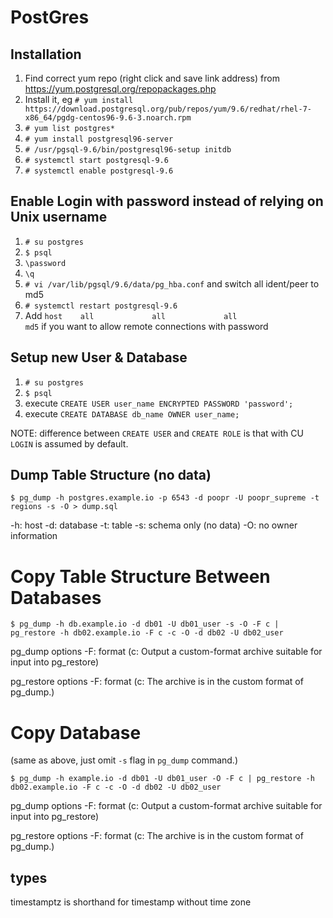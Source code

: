 # PostGres

## Installation

1. Find correct yum repo (right click and save link address) from https://yum.postgresql.org/repopackages.php
2. Install it, eg `# yum install https://download.postgresql.org/pub/repos/yum/9.6/redhat/rhel-7-x86_64/pgdg-centos96-9.6-3.noarch.rpm`
3. `# yum list postgres*`
4. `# yum install postgresql96-server`
3. `# /usr/pgsql-9.6/bin/postgresql96-setup initdb`
4. `# systemctl start postgresql-9.6`
5. `# systemctl enable postgresql-9.6`

## Enable Login with password instead of relying on Unix username

1. `# su postgres`
2. `$ psql`
3. `\password`
4. `\q`
5. `# vi /var/lib/pgsql/9.6/data/pg_hba.conf` and switch all ident/peer to md5
6. `# systemctl restart postgresql-9.6 `
7. Add `host    all             all             all                     md5` if you want to allow remote connections with password


## Setup new User & Database

1. `# su postgres`
2. `$ psql`
3. execute `CREATE USER user_name ENCRYPTED PASSWORD 'password';`
4. execute `CREATE DATABASE db_name OWNER user_name;`

NOTE: difference between `CREATE USER` and `CREATE ROLE` is that with CU `LOGIN` is assumed by default.


## Dump Table Structure (no data)

```
$ pg_dump -h postgres.example.io -p 6543 -d poopr -U poopr_supreme -t regions -s -O > dump.sql
```

\-h: host
\-d: database
\-t: table
\-s: schema only (no data)
\-O: no owner information

# Copy Table Structure Between Databases

```
$ pg_dump -h db.example.io -d db01 -U db01_user -s -O -F c | pg_restore -h db02.example.io -F c -c -O -d db02 -U db02_user
```

pg\_dump options
\-F: format (c: Output a custom-format archive suitable for input into pg\_restore)

pg\_restore options
\-F: format (c: The archive is in the custom format of pg\_dump.)

# Copy Database

(same as above, just omit `-s` flag in `pg_dump` command.)

```
$ pg_dump -h example.io -d db01 -U db01_user -O -F c | pg_restore -h db02.example.io -F c -c -O -d db02 -U db02_user
```

pg\_dump options
\-F: format (c: Output a custom-format archive suitable for input into pg\_restore)

pg\_restore options
\-F: format (c: The archive is in the custom format of pg\_dump.)



## types

timestamptz is shorthand for timestamp without time zone
